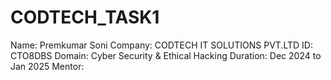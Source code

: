 # CODTECH_TASK1

Name: Premkumar Soni 
Company: CODTECH IT SOLUTIONS PVT.LTD
ID: CTO8DBS
Domain: Cyber Security & Ethical Hacking 
Duration: Dec 2024 to Jan 2025
Mentor:

